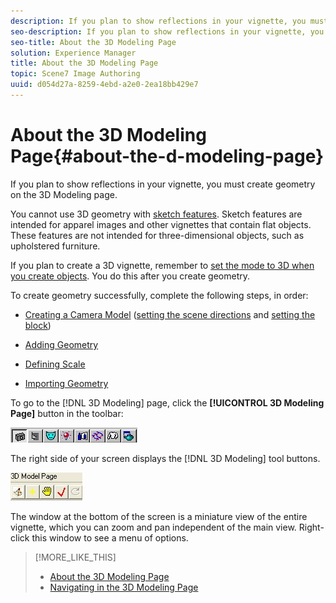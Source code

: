 ```yaml
---
description: If you plan to show reflections in your vignette, you must create geometry on the 3D Modeling page.
seo-description: If you plan to show reflections in your vignette, you must create geometry on the 3D Modeling page.
seo-title: About the 3D Modeling Page
solution: Experience Manager
title: About the 3D Modeling Page
topic: Scene7 Image Authoring
uuid: d054d27a-8259-4ebd-a2e0-2ea18bb429e7
---
```


# About the 3D Modeling Page{#about-the-d-modeling-page}

If you plan to show reflections in your vignette, you must create geometry on the 3D Modeling page.

You cannot use 3D geometry with [sketch features](../../c-vat-work-sketch-pg/c-vat-abt-sketch-pg/c-vat-abt-sketch-pg.md#concept-7e6bb452319c45ea9663920dd2f06d85). Sketch features are intended for apparel images and other vignettes that contain flat objects. These features are not intended for three-dimensional objects, such as upholstered furniture.

If you plan to create a 3D vignette, remember to [set the mode to 3D when you create objects](../../c-vat-obj-pg/c-vat-create-grps-obj/t-vat-create-3d-obj.md#task-adac1e1e26024993aa97ed6c7e87c084). You do this after you create geometry.

To create geometry successfully, complete the following steps, in order:

* [Creating a Camera Model](../../c-vat-3d-mod-pg/c-vat-create-geo/t-vat-cam-mod.md#task-fc39ab753bb248c7a8f86fb27594412e) ([setting the scene directions](../../c-vat-3d-mod-pg/c-vat-create-geo/t-vat-set-scene-dir.md#task-ee5d6e4c19e245bd84889f00998a4b85) and [setting the block](../../c-vat-3d-mod-pg/c-vat-create-geo/t-vat-set-block.md#task-383646d12ec14e84b47d75fad4489175)) 

* [Adding Geometry](../../c-vat-3d-mod-pg/c-vat-create-geo/t-vat-add-geo.md#task-21871477506a4daaa695d638cc159dc0) 
* [Defining Scale](../../c-vat-3d-mod-pg/c-vat-create-geo/t-vat-def-3d-scale.md#task-7938e8b9590543a78d48b678d2d26ba9) 
* [Importing Geometry](../../c-vat-obj-pg/c-vat-abt-obj-pg/t-vat-imp-geo.md#task-a6681c3260ee4a57a177366095981ddc)

To go to the [!DNL 3D Modeling] page, click the **[!UICONTROL 3D Modeling Page]** button in the toolbar:

![](assets/3d.png)

The right side of your screen displays the [!DNL 3D Modeling] tool buttons.

![](assets/modeling.png)

The window at the bottom of the screen is a miniature view of the entire vignette, which you can zoom and pan independent of the main view. Right-click this window to see a menu of options. 

>[!MORE_LIKE_THIS]
>
>* [About the 3D Modeling Page](../../c-vat-3d-mod-pg/c-vat-abt-3d-mod-pg/c-vat-abt-3d-mod-pg.md#concept-93553c563c534d839a5cf0f2aafa70ee)
>* [Navigating in the 3D Modeling Page](../../c-vat-3d-mod-pg/c-vat-abt-3d-mod-pg/r-vat-nav-3d-mod-pg.md#reference-897e38ea1865404e849c216391306c36)
